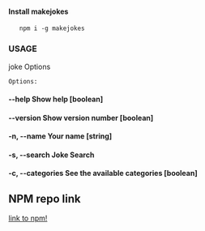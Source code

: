 #### Install makejokes
    
       npm i -g makejokes

### USAGE
joke Options
    
    Options:
#### --help            Show help                                          [boolean]
#### --version         Show version number                                [boolean]
#### -n, --name        Your name                                           [string]
#### -s, --search      Joke Search
#### -c, --categories  See the available categories                       [boolean]

## NPM repo link
[link to npm!](https://www.npmjs.com/package/makejokes)
